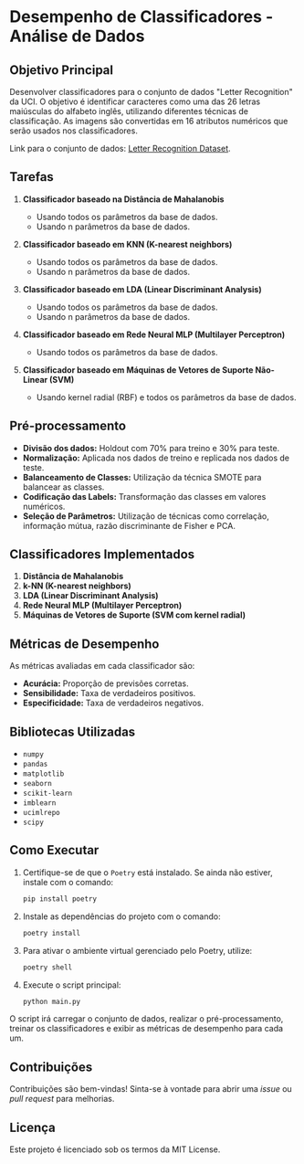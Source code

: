 # Desempenho de Classificadores - Análise de Dados

## Objetivo Principal

Desenvolver classificadores para o conjunto de dados "Letter Recognition" da UCI. O objetivo é identificar caracteres como uma das 26 letras maiúsculas do alfabeto inglês, utilizando diferentes técnicas de classificação. As imagens são convertidas em 16 atributos numéricos que serão usados nos classificadores.

Link para o conjunto de dados: [Letter Recognition Dataset](https://archive.ics.uci.edu/static/public/59/letter+recognition).

## Tarefas

1. **Classificador baseado na Distância de Mahalanobis**
   - Usando todos os parâmetros da base de dados.
   - Usando n parâmetros da base de dados.

2. **Classificador baseado em KNN (K-nearest neighbors)**
   - Usando todos os parâmetros da base de dados.
   - Usando n parâmetros da base de dados.

3. **Classificador baseado em LDA (Linear Discriminant Analysis)**
   - Usando todos os parâmetros da base de dados.
   - Usando n parâmetros da base de dados.

4. **Classificador baseado em Rede Neural MLP (Multilayer Perceptron)**
   - Usando todos os parâmetros da base de dados.

5. **Classificador baseado em Máquinas de Vetores de Suporte Não-Linear (SVM)**
   - Usando kernel radial (RBF) e todos os parâmetros da base de dados.

## Pré-processamento

- **Divisão dos dados:** Holdout com 70% para treino e 30% para teste.
- **Normalização:** Aplicada nos dados de treino e replicada nos dados de teste.
- **Balanceamento de Classes:** Utilização da técnica SMOTE para balancear as classes.
- **Codificação das Labels:** Transformação das classes em valores numéricos.
- **Seleção de Parâmetros:** Utilização de técnicas como correlação, informação mútua, razão discriminante de Fisher e PCA.

## Classificadores Implementados

1. **Distância de Mahalanobis**
2. **k-NN (K-nearest neighbors)**
3. **LDA (Linear Discriminant Analysis)**
4. **Rede Neural MLP (Multilayer Perceptron)**
5. **Máquinas de Vetores de Suporte (SVM com kernel radial)**

## Métricas de Desempenho

As métricas avaliadas em cada classificador são:

- **Acurácia:** Proporção de previsões corretas.
- **Sensibilidade:** Taxa de verdadeiros positivos.
- **Especificidade:** Taxa de verdadeiros negativos.

## Bibliotecas Utilizadas

- `numpy`
- `pandas`
- `matplotlib`
- `seaborn`
- `scikit-learn`
- `imblearn`
- `ucimlrepo`
- `scipy`

## Como Executar

1. Certifique-se de que o `Poetry` está instalado. Se ainda não estiver, instale com o comando:

    ```bash
    pip install poetry
    ```

2. Instale as dependências do projeto com o comando:

    ```bash
    poetry install
    ```

3. Para ativar o ambiente virtual gerenciado pelo Poetry, utilize:

    ```bash
    poetry shell
    ```

4. Execute o script principal:

    ```bash
    python main.py
    ```

O script irá carregar o conjunto de dados, realizar o pré-processamento, treinar os classificadores e exibir as métricas de desempenho para cada um.

## Contribuições

Contribuições são bem-vindas! Sinta-se à vontade para abrir uma _issue_ ou _pull request_ para melhorias.

## Licença

Este projeto é licenciado sob os termos da MIT License.
